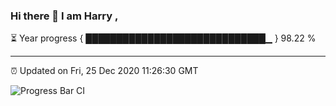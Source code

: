 ### Hi there 👋 I am Harry , 

⏳ Year progress { █████████████████████████████▁ } 98.22 %

---

⏰ Updated on Fri, 25 Dec 2020 11:26:30 GMT

![Progress Bar CI](https://github.com/duykhang68/duykhang68/workflows/Progress%20Bar%20CI/badge.svg)
